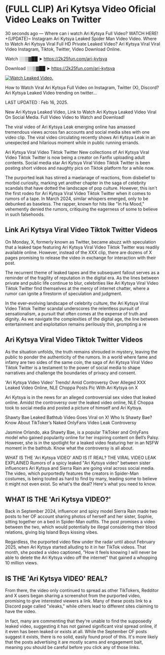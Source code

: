# (FULL CLIP) Ari Kytsya Video Oficial Video Leaks on Twitter

30 seconds ago — Where can i watch Ari Kytsya Full Video? WATCH HERE! +(UPDATE)~ Instagram Ari Kytsya Leaked Spider Man Video Video. Where to Watch Ari Kytsya Viral Full HD Private Leaked Video? Ari Kytsya Viral Viral Video Instagram, Tiktok, Twitter, Video Download Online.

Watch ░░▒▓██ ➤ https://2k25fun.com/ari-kytsya

Download ░░▒▓██ ➤ https://2k25fun.com/ari-kytsya

[![Watch Leaked Video.](https://miro.medium.com/v2/resize:fit:828/format:webp/1*cilzJN44JGOrTw9NJCrNHA.gif "Watch Leaked Video")](https://2k25fun.com/ari-kytsya)

How to Watch Viral Ari Kytsya Full Video on Instagram, Twitter (X), Discord? Ari Kytsya Leaked Video trending on twitter...

LAST UPDATED : Feb 16, 2025.

New Ari Kytsya Leaked Video, Link to Watch Ari Kytsya Leaked Video Viral On Social Media. Full Video Video to Watch and Download!

The viral video of Ari Kytsya Leak emerging online has amassed tremendous views across fan accounts and social media sites with one video clip. The viral video circulating recently shows Ari Kytsya Leak in an unexpected and hilarious moment while in public running errands.

Ari Kytsya Viral Video Tiktok Twitter New collections of Ari Kytsya Viral Video Tiktok Twitter is now being a creator on Fanfix uploading adult contents. Social media star Ari Kytsya Viral Video Tiktok Twitter is been posting short videos and naughty pics on Tiktok platform for a while now.

The purported leak has stirred a maelanage of reactions, from disbelief to morbid curiosity, marking yet another chapter in the saga of celebrity scandals that have dotted the landscape of pop culture. However, this isn't the first rodeo for Ari Kytsya Viral Video Tiktok Twitter when it comes to rumors of a tape. In March 2024, similar whispers emerged, only to be debunked as baseless. The rapper, known for hits like "In Ha Mood," vehemently denied the rumors, critiquing the eagerness of some to believe in such falsehoods.

## Link Ari Kytsya Viral Video Tiktok Twitter Videos

On Monday, X, formerly known as Twitter, became abuzz with speculation that a leaked tape featuring Ari Kytsya Viral Video Tiktok Twitter was readily available online. However, instead of the XXX clip, there are dozens of X pages promising to release the video in exchange for interaction with their post.

The recurrent theme of leaked tapes and the subsequent fallout serves as a reminder of the fragility of reputation in the digital era. As the lines between private and public life continue to blur, celebrities like Ari Kytsya Viral Video Tiktok Twitter find themselves at the mercy of internet chatter, where a rumor can ignite a firestorm of speculation and judgment.

In the ever-evolving landscape of celebrity culture, the Ari Kytsya Viral Video Tiktok Twitter scandal underscores the relentless pursuit of sensationalism, a pursuit that often comes at the expense of truth and dignity. As we navigate the complexities of the digital age, the line between entertainment and exploitation remains perilously thin, prompting a re

##  Ari Kytsya Viral Video Tiktok Twitter Videos

As the situation unfolds, the truth remains shrouded in mystery, leaving the public to ponder the authenticity of the rumors. In a world where fame and infamy are two sides of the same coin, the saga of Ari Kytsya Viral Video Tiktok Twitter is a testament to the power of social media to shape narratives and challenge the boundaries of privacy and consent.

'Ari Kytsya Video Video' Trends! Amid Controversy Over Alleged XXX Leaked Video Online, NLE Choppa Posts Pic With Ari Kytsya on X

Ari Kytsya is in the news for an alleged controversial sex video that leaked online. Amidst the controversy over the leaked video online, NLE Choppa took to social media and posted a picture of himself and Ari Kytsya.

Shawty Bae Leaked Bathtub Video Goes Viral on X! Who Is Shawty Bae? Know About TikToker’s Naked OnlyFans Video Leak Controversy

Jasmine Orlando, aka Shawty Bae, is a popular TikToker and OnlyFans model who gained popularity online for her inspiring content on Bell’s Palsy. However, she is in the spotlight for a leaked video featuring her in an NSFW moment in the bathtub. Know what the controversy is all about.

WHAT IS THE 'Ari Kytsya VIDEO' AND IS IT REAL? THE VIRAL VIDEO LEAK EXPLAINED Rumors of a spicy leaked "Ari Kytsya video" between sister influencers Ari Kytsya and Sierra Rain are going viral across social media. The video, which purportedly features the creators in Spider-Man costumes, is being touted as hard to find by many, leading some to believe it might not even exist. So what's the deal? Here's what you need to know.

## WHAT IS THE 'Ari Kytsya VIDEO?'

Back in September 2024, influencer and spicy model Sierra Rain made two posts to her OF account sharing photos of herself and her sister, Sophie, sitting together on a bed in Spider-Man outfits. The post promises a video between the two, which would potentially be illegal considering their blood relations, giving big Island Boys kissing vibes.

Regardless, the purported video flew under the radar until about February 2025, when Ari Kytsya started alluding to it in her TikTok videos. That month, she posted a video captioned, "How it feels knowing I will never be able to delete the Ari Kytsya video off the internet" that gained a whopping 10 million views.

## IS THE 'Ari Kytsya VIDEO' REAL?

From there, the video only continued to spread as other TikTokers, Redditor and X users began sharing a screenshot from the purported video, promising to give interested viewers a link. Many of these posts link to a Discord page called "xleaks," while others lead to different sites claiming to have the video.

In fact, many are commenting that they're unable to find the supposedly leaked video, suggesting it has not gained significant viral spread online, if it even has been leaked or exists at all. While the September OF posts suggest it exists, there is no solid, easily found proof of this. It's more likely that the posts advertising it are mostly scams and engagement bait, meaning you should be careful before you click any of those links.